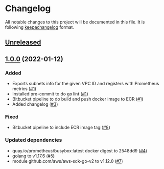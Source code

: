 # Changelog

All notable changes to this project will be documented in this file. It is following [keepachangelog] format.

## [Unreleased]

## [1.0.0] (2022-01-12)

### Added

* Exports subnets info for the given VPC ID and registers with Prometheus metrics ([#1])
* Installed pre-commit to do go lint ([#1])
* Bitbucket pipeline to do build and push docker image to ECR ([#1])
* Added changelog ([#3])
### Fixed

* Bitbucket pipeline to include ECR image tag ([#8])

### Updated dependencies

* quay.io/prometheus/busybox:latest docker digest to 2548dd9 ([#4])
* golang to v1.17.6 ([#5])
* module github.com/aws/aws-sdk-go-v2 to v1.12.0 ([#7])

[keepachangelog]: https://keepachangelog.com/en/1.0.0/

[Unreleased]: https://bitbucket.org/paytmteam/aws-vpc-exporter/branches/compare/HEAD..v1.0.0
[1.0.0]: https://bitbucket.org/paytmteam/aws-vpc-exporter/commits/tag/v1.0.0

[#1]: https://bitbucket.org/paytmteam/aws-vpc-exporter/pull-requests/1
[#3]: https://bitbucket.org/paytmteam/aws-vpc-exporter/pull-requests/3
[#4]: https://bitbucket.org/paytmteam/aws-vpc-exporter/pull-requests/4
[#5]: https://bitbucket.org/paytmteam/aws-vpc-exporter/pull-requests/5
[#7]: https://bitbucket.org/paytmteam/aws-vpc-exporter/pull-requests/7
[#8]: https://bitbucket.org/paytmteam/aws-vpc-exporter/pull-requests/8
